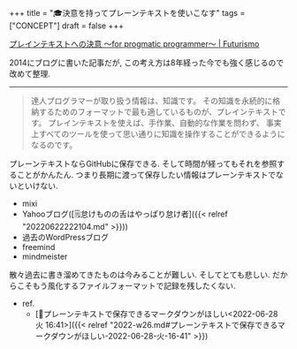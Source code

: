 +++
title = "🎓決意を持ってプレーンテキストを使いこなす"
tags = ["CONCEPT"]
draft = false
+++

[プレインテキストへの決意 ～for progmatic programmer～ | Futurismo](https://futurismo.biz/archives/2209/)

2014にブログに書いた記事だが, この考え方は8年経った今でも強く感じるので改めて整理.

---

> 達人プログラマーが取り扱う情報は、知識です。 その知識を永続的に格納するためのフォーマットで最も適しているものが、プレインテキストです。 プレインテキストを使えば、手作業、自動的な作業を問わず、 事実上すべてのツールを使って思い通りに知識を操作することができるようになるのです。

プレーンテキストならGitHubに保存できる. そして時間が経ってもそれを参照することがかんたん. つまり長期に渡って保存したい情報はプレーンテキストでないといけない.

-   mixi
-   Yahooブログ([🗒怠けものの舌はやっぱり怠け者]({{< relref "20220622222104.md" >}}))
-   過去のWordPressブログ
-   freemind
-   mindmeister

散々過去に書き溜めてきたものは今みることが難しい. そしてとても悲しい. だからこそもう風化するファイルフォーマットで記録を残したくない.

-   ref.
    -   [💭プレーンテキストで保存できるマークダウンがほしい<2022-06-28 火 16:41>]({{< relref "2022-w26.md#プレーンテキストで保存できるマークダウンがほしい-2022-06-28-火-16-41" >}})
